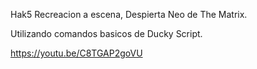 Hak5
Recreacion a escena, Despierta Neo de The Matrix.

Utilizando comandos basicos de Ducky Script.

https://youtu.be/C8TGAP2goVU
